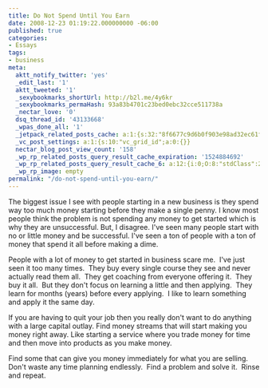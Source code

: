 ```yaml
---
title: Do Not Spend Until You Earn
date: 2008-12-23 01:19:22.000000000 -06:00
published: true
categories:
- Essays
tags:
- business
meta:
  aktt_notify_twitter: 'yes'
  _edit_last: '1'
  aktt_tweeted: '1'
  _sexybookmarks_shortUrl: http://b2l.me/4y6kr
  _sexybookmarks_permaHash: 93a83b4701c23bed0ebc32cce511738a
  _nectar_love: '0'
  dsq_thread_id: '43133668'
  _wpas_done_all: '1'
  _jetpack_related_posts_cache: a:1:{s:32:"8f6677c9d6b0f903e98ad32ec61f8deb";a:2:{s:7:"expires";i:1457629688;s:7:"payload";a:3:{i:0;a:1:{s:2:"id";i:1185;}i:1;a:1:{s:2:"id";i:1261;}i:2;a:1:{s:2:"id";i:39;}}}}
  _vc_post_settings: a:1:{s:10:"vc_grid_id";a:0:{}}
  nectar_blog_post_view_count: '158'
  _wp_rp_related_posts_query_result_cache_expiration: '1524884692'
  _wp_rp_related_posts_query_result_cache_6: a:12:{i:0;O:8:"stdClass":2:{s:7:"post_id";s:4:"1027";s:5:"score";s:17:"68.35848706534132";}i:1;O:8:"stdClass":2:{s:7:"post_id";s:4:"1192";s:5:"score";s:17:"58.94310421420184";}i:2;O:8:"stdClass":2:{s:7:"post_id";s:4:"1363";s:5:"score";s:17:"56.43121087335162";}i:3;O:8:"stdClass":2:{s:7:"post_id";s:3:"713";s:5:"score";s:18:"54.478472419792176";}i:4;O:8:"stdClass":2:{s:7:"post_id";s:3:"710";s:5:"score";s:17:"51.09059112683877";}i:5;O:8:"stdClass":2:{s:7:"post_id";s:4:"1229";s:5:"score";s:17:"47.50707218868476";}i:6;O:8:"stdClass":2:{s:7:"post_id";s:3:"872";s:5:"score";s:17:"47.50707218868476";}i:7;O:8:"stdClass":2:{s:7:"post_id";s:3:"664";s:5:"score";s:18:"47.233028593125404";}i:8;O:8:"stdClass":2:{s:7:"post_id";s:4:"4550";s:5:"score";s:18:"43.677384332493105";}i:9;O:8:"stdClass":2:{s:7:"post_id";s:4:"1513";s:5:"score";s:18:"42.901902002293866";}i:10;O:8:"stdClass":2:{s:7:"post_id";s:4:"1199";s:5:"score";s:17:"41.52954497991805";}i:11;O:8:"stdClass":2:{s:7:"post_id";s:3:"326";s:5:"score";s:17:"41.52954497991805";}}
  _wp_rp_image: empty
permalink: "/do-not-spend-until-you-earn/"
---
```

The biggest issue I see with people starting in a new business is they spend way too much money starting before they make a single penny.  I know most people think the problem is not spending any money to get started which is why they are unsuccessful.  But, I disagree.  I've seen many people start with no or little money and be successful.  I've seen a ton of people with a ton of money that spend it all before making a dime.

People with a lot of money to get started in business scare me.  I've just seen it too many times.  They buy every single course they see and never actually read them all.  They get coaching from everyone offering it.  They buy it all.  But they don't focus on learning a little and then applying.  They learn for months (years) before every applying.  I like to learn something and apply it the same day.

If you are having to quit your job then you really don't want to do anything with a large capital outlay.  Find money streams that will start making you money right away.  Like starting a service where you trade money for time and then move into products as you make money.

Find some that can give you money immediately for what you are selling.  Don't waste any time planning endlessly.  Find a problem and solve it.  Rinse and repeat.
